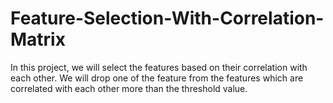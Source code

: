 # Feature-Selection-With-Correlation-Matrix
In this project, we will select the features based on their correlation with each other. We will drop one of the feature from the features which are correlated with each other more than the threshold value. 
